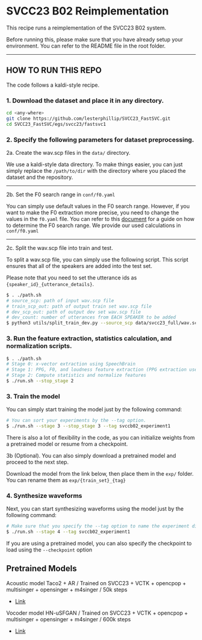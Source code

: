 # SVCC23 B02 Reimplementation

This recipe runs a reimplementation of the SVCC23 B02 system.

Before running this, please make sure that you have already setup your environment. You can refer to the README file in the root folder.

---

## HOW TO RUN THIS REPO

The code follows a kaldi-style recipe.

### 1. Download the dataset and place it in any directory.

```sh
cd <any-where>
git clone https://github.com/lesterphillip/SVCC23_FastSVC.git
cd SVCC23_FastSVC/egs/svcc23/fastsvc1
```

### 2. Specify the following parameters for dataset preprocessing.

2a. Create the wav.scp files in the `data/` directory.

We use a kaldi-style data directory. To make things easier, you can just simply replace the `/path/to/dir` with the directory where you placed the dataset and the repository. 

---

2b. Set the F0 search range in `conf/f0.yaml`

You can simply use default values in the F0 search range. However, if you want to make the F0 extraction more precise, you need to change the values in the `f0.yaml` file. You can refer to this [document](https://github.com/k2kobayashi/sprocket/blob/master/docs/vc_example.md#3-modify-f0-search-range) for a guide on how to determine the F0 search range.
We provide our used calculations in `conf/f0.yaml`

---

2c. Split the wav.scp file into train and test.

To split a wav.scp file, you can simply use the following script. This script ensures that all of the speakers are added into the test set. 

Please note that you need to set the utterance ids as `{speaker_id}_{utterance_details}`.

```sh
$ . ./path.sh
# source_scp: path of input wav.scp file
# train_scp_out: path of output train set wav.scp file
# dev_scp_out: path of output dev set wav.scp file
# dev_count: number of utterances from EACH SPEAKER to be added 
$ python3 utils/split_train_dev.py --source_scp data/svcc23_full/wav.scp --train_scp_out data/train/wav.scp --dev_scp_out data/dev/wav.scp --dev_count 0
```


### 3. Run the feature extraction, statistics calculation, and normalization scripts.

```sh
$ . ./path.sh
# Stage 0: x-vector extraction using SpeechBrain
# Stage 1: PPG, F0, and loudness feature extraction (PPG extraction uses a GPU by default, but you can switch it off through `device_feat_extract`)
# Stage 2: Compute statistics and normalize features
$ ./run.sh --stop_stage 2
```

### 3. Train the model

You can simply start training the model just by the following command:

```sh
# You can sort your experiments by the --tag option.
$ ./run.sh --stage 3 --stop_stage 3 --tag svccb02_experiment1
```

There is also a lot of flexibility in the code, as you can initialize weights from a pretrained model or resume from a checkpoint.

3b (Optional). You can also simply download a pretrained model and proceed to the next step.

Download the model from the link below, then place them in the `exp/` folder.
You can rename them as `exp/{train_set}_{tag}`

### 4. Synthesize waveforms

Next, you can start synthesizing waveforms using the model just by the following command:

```sh
# Make sure that you specify the --tag option to name the experiment directory
$ ./run.sh --stage 4 --tag svccb02_experiment1
```

If you are using a pretrained model, you can also specify the checkpoint to load using the `--checkpoint` option

## Pretrained Models

Acoustic model Taco2 + AR / Trained on SVCC23 + VCTK + opencpop + multisinger + opensinger + m4singer / 50k steps
- [Link](https://drive.google.com/file/d/15jXHAA0SKF4nqD6kRDYjVXezBnhcJbH-/view?usp=drive_link)

Vocoder model HN-uSFGAN / Trained on SVCC23 + VCTK + opencpop + multisinger + opensinger + m4singer / 600k steps
- [Link](https://drive.google.com/file/d/1z61kNRHNz9eELi97re1nFNMvY3ym8zH9/view?usp=drive_link)

